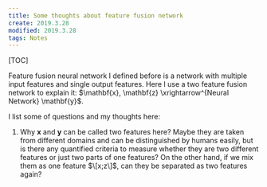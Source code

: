 ```yaml
---
title: Some thoughts about feature fusion network
create: 2019.3.28
modified: 2019.3.28
tags: Notes
---
```

[TOC]

Feature fusion neural network I defined before is a network with multiple input features and single output features.
Here I use a two feature fusion network to explain it: $\mathbf{x}, \mathbf{z} \xrightarrow^{Neural Network} \mathbf{y}$.

I list some of questions and my thoughts here:

1. Why $\mathbf{x}$ and $\mathbf{y}$ can be called two features here? Maybe they are taken from different
domains and can be distinguished by humans easily, but is there any quantified criteria to measure
whether they are two different features or just two parts of one features? On the other hand, if we mix them
as one feature $\[x;z\]$, can they be separated as two features again?

